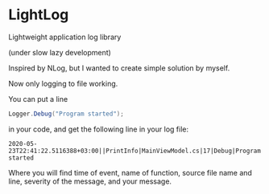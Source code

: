 # LightLog
Lightweight application log library

(under slow lazy development)

Inspired by NLog, but I wanted to create simple solution by myself.

Now only logging to file working.

You can put a line 
```csharp
Logger.Debug("Program started"); 
```

in your code, and get the following line in your log file:

```
2020-05-23T22:41:22.5116388+03:00||PrintInfo|MainViewModel.cs|17|Debug|Program started
```
Where you will find time of event, name of function, source file name and line, severity of the message, and your message.
